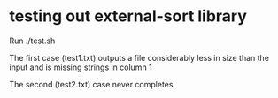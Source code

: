# testing out external-sort library

Run ./test.sh

The first case (test1.txt) outputs a file considerably less in size than the input and is missing strings in column 1

The second (test2.txt) case never completes

